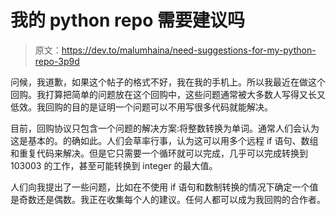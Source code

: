 # 我的 python repo 需要建议吗

> 原文：<https://dev.to/malumhaina/need-suggestions-for-my-python-repo-3p9d>

问候，我道歉，如果这个帖子的格式不好，我在我的手机上。所以我最近在做这个回购。我打算把简单的问题放在这个回购中，这些问题通常被大多数人写得又长又低效。我回购的目的是证明一个问题可以不用写很多代码就能解决。

目前，回购协议只包含一个问题的解决方案:将整数转换为单词。通常人们会认为这是基本的。的确如此。人们会草率行事，认为这可以用多个远程 if 语句、数组和重复代码来解决。但是它只需要一个循环就可以完成，几乎可以完成转换到 103003 的工作，甚至可能转换到 integer 的最大值。

人们向我提出了一些问题，比如在不使用 if 语句和数制转换的情况下确定一个值是奇数还是偶数。我正在收集每个人的建议。任何人都可以成为我回购的合作者。
